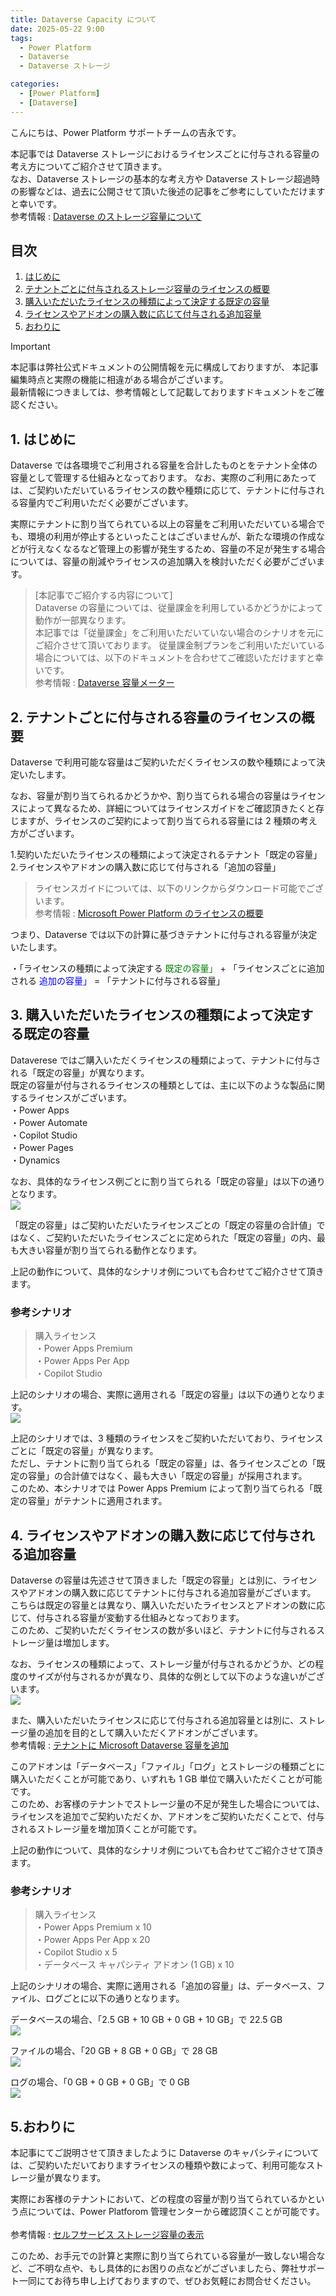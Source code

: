 ```yaml
---
title: Dataverse Capacity について
date: 2025-05-22 9:00
tags:
  - Power Platform
  - Dataverse
  - Dataverse ストレージ

categories:
  - [Power Platform]
  - [Dataverse]
---
```


こんにちは、Power Platform サポートチームの吉永です。  

本記事では Dataverse ストレージにおけるライセンスごとに付与される容量の考え方についてご紹介させて頂きます。<br>
なお、Dataverse ストレージの基本的な考え方や Dataverse ストレージ超過時の影響などは、過去に公開させて頂いた後述の記事をご参考にしていただけますと幸いです。<br>
参考情報 : [Dataverse のストレージ容量について](https://jpdynamicscrm.github.io/blog/powerplatform/About-Dataverse-Storage/)

## 目次
  
1. [はじめに](#anchor-begin)
2. [テナントごとに付与されるストレージ容量のライセンスの概要](#anchor-dataverse-storeage)
3. [購入いただいたライセンスの種類によって決定する既定の容量](#anchor-default-storage)
4. [ライセンスやアドオンの購入数に応じて付与される追加容量](#anchor-addon-storage)
5. [おわりに](#anchor-finish)

> [!IMPORTANT]  
> 本記事は弊社公式ドキュメントの公開情報を元に構成しておりますが、 本記事編集時点と実際の機能に相違がある場合がございます。  
> 最新情報につきましては、参考情報として記載しておりますドキュメントをご確認ください。  

<a id='anchor-begin'></a>
## 1. はじめに  
Dataverse では各環境でご利用される容量を合計したものとをテナント全体の容量として管理する仕組みとなっております。
なお、実際のご利用にあたっては、ご契約いただいているライセンスの数や種類に応じて、テナントに付与される容量内でご利用いただく必要がございます。

実際にテナントに割り当てられている以上の容量をご利用いただいている場合でも、環境の利用が停止するといったことはございませんが、新たな環境の作成などが行えなくなるなど管理上の影響が発生するため、容量の不足が発生する場合については、容量の削減やライセンスの追加購入を検討いただく必要がございます。

>[本記事でご紹介する内容について]<br>
> Dataverse の容量については、従量課金を利用しているかどうかによって動作が一部異なります。<br>
> 本記事では「従量課金」をご利用いただいていない場合のシナリオを元にご紹介させて頂いております。
従量課金制プランをご利用いただいている場合については、以下のドキュメントを合わせてご確認いただけますと幸いです。<br>
参考情報 : [Dataverse 容量メーター](https://learn.microsoft.com/ja-jp/power-platform/admin/pay-as-you-go-meters?tabs=image#dataverse-capacity-meter)


<a id='anchor-dataverse-storeage'></a>
## 2. テナントごとに付与される容量のライセンスの概要 
Dataverse で利用可能な容量はご契約いただくライセンスの数や種類によって決定いたします。

なお、容量が割り当てられるかどうかや、割り当てられる場合の容量はライセンスによって異なるため、詳細についてはライセンスガイドをご確認頂きたくと存じますが、ライセンスのご契約によって割り当てられる容量には 2 種類の考え方がございます。

1.契約いただいたライセンスの種類によって決定されるテナント「既定の容量」<br>
2.ライセンスやアドオンの購入数に応じて付与される「追加の容量」

>ライセンスガイドについては、以下のリンクからダウンロード可能でございます。<br>
>参考情報 : [Microsoft Power Platform のライセンスの概要](https://learn.microsoft.com/ja-jp/power-platform/admin/pricing-billing-skus)


つまり、Dataverse では以下の計算に基づきテナントに付与される容量が決定いたします。

・「ライセンスの種類によって決定する<font color="green"> 既定の容量」</font>  +  「ライセンスごとに追加される<font color="blue"> 追加の容量」 </font>  =  「テナントに付与される容量」


<a id='anchor-default-storage'></a>
## 3. 購入いただいたライセンスの種類によって決定する既定の容量
Dataverese ではご購入いただくライセンスの種類によって、テナントに付与される「既定の容量」が異なります。<br>
既定の容量が付与されるライセンスの種類としては、主に以下のような製品に関するライセンスがございます。<br>
・Power Apps <br>
・Power Automate <br>
・Copilot Studio <br>
・Power Pages <br>
・Dynamics <br>

なお、具体的なライセンス例ごとに割り当てられる「既定の容量」は以下の通りとなります。<br>
![](./Dataverse-Capacity/default%20capacity.png)

 
「既定の容量」はご契約いただいたライセンスごとの「既定の容量の合計値」ではなく、ご契約いただいたライセンスごとに定められた「既定の容量」の内、最も大きい容量が割り当てられる動作となります。

上記の動作について、具体的なシナリオ例についても合わせてご紹介させて頂きます。

### 参考シナリオ<br>

>購入ライセンス<br>
>・Power Apps Premium<br>
>・Power Apps Per App<br>
>・Copilot Studio<br>


上記のシナリオの場合、実際に適用される「既定の容量」は以下の通りとなります。<br>
![](./Dataverse-Capacity/capacity-sample.png)

上記のシナリオでは、3 種類のライセンスをご契約いただいており、ライセンスごとに「既定の容量」が異なります。<br>
ただし、テナントに割り当てられる「既定の容量」は、各ライセンスごとの「既定の容量」の合計値ではなく、最も大きい「既定の容量」が採用されます。<br>
このため、本シナリオでは Power Apps Premium によって割り当てられる「既定の容量」がテナントに適用されます。

<a id='anchor-addon-storage'></a>
## 4. ライセンスやアドオンの購入数に応じて付与される追加容量
Dataverse の容量は先述させて頂きました「既定の容量」とは別に、ライセンスやアドオンの購入数に応じてテナントに付与される追加容量がございます。<br>
こちらは既定の容量とは異なり、購入いただいたライセンスとアドオンの数に応じて、付与される容量が変動する仕組みとなっております。<br>
このため、ご契約いただくライセンスの数が多いほど、テナントに付与されるストレージ量は増加します。

なお、ライセンスの種類によって、ストレージ量が付与されるかどうか、どの程度のサイズが付与されるかが異なり、具体的な例として以下のような違いがございます。<br>
![](./Dataverse-Capacity/add%20capacity.png)

また、購入いただいたライセンスに応じて付与される追加容量とは別に、ストレージ量の追加を目的として購入いただくアドオンがございます。<br>
参考情報 : [テナントに Microsoft Dataverse 容量を追加](https://learn.microsoft.com/ja-jp/power-platform/admin/add-storage#purchase-dataverse-capacity-add-on)

このアドオンは「データベース」「ファイル」「ログ」とストレージの種類ごとに購入いただくことが可能であり、いずれも 1 GB 単位で購入いただくことが可能です。<br>
このため、お客様のテナントでストレージ量の不足が発生した場合については、ライセンスを追加でご契約いただくか、アドオンをご契約いただくことで、付与されるストレージ量を増加頂くことが可能です。

上記の動作について、具体的なシナリオ例についても合わせてご紹介させて頂きます。

### 参考シナリオ<br>
>購入ライセンス<br>
>・Power Apps Premium x 10<br>
>・Power Apps Per App x 20<br>
>・Copilot Studio x 5<br>
>・データベース キャパシティ アドオン (1 GB) x 10<br>

上記のシナリオの場合、実際に適用される「追加の容量」は、データベース、ファイル、ログごとに以下の通りとなります。<br>

データベースの場合、「2.5 GB + 10 GB + 0 GB + 10 GB」で 22.5 GB<br>
![](./Dataverse-Capacity/database.png)

ファイルの場合、「20 GB + 8 GB + 0 GB」で 28 GB<br>
![](./Dataverse-Capacity/file.png)

ログの場合、「0 GB + 0 GB + 0 GB」で 0 GB<br>
![](./Dataverse-Capacity/log.png)

<a id='anchor-finish'></a>
## 5.おわりに


<!-- more -->
本記事にてご説明させて頂きましたように Dataverse のキャパシティについては、ご契約いただいておりますライセンスの種類や数によって、利用可能なストレージ量が異なります。

実際にお客様のテナントにおいて、どの程度の容量が割り当てられているかという点については、Power Platforom 管理センターから確認頂くことが可能です。<br><br>
参考情報 : [セルフサービス ストレージ容量の表示](https://learn.microsoft.com/ja-jp/power-platform/admin/view-self-service-capacity)


このため、お手元での計算と実際に割り当てられている容量が一致しない場合など、ご不明な点や、もし具体的にお困りの点などがございましたら、弊社サポート一同にてお待ち申し上げておりますので、ぜひお気軽にお問合せください。 